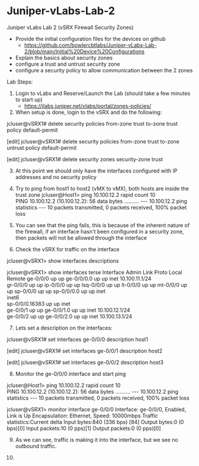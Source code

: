 # Juniper-vLabs-Lab-2
Juniper vLabs Lab 2 (vSRX Firewall Security Zones)

- Provide the initial configuration files for the devices on github
    - https://github.com/bowlercbtlabs/Juniper-vLabs-Lab-2/blob/main/Initial%20Device%20Configurations
- Explain the basics about security zones
- configure a trust and untrust security zone
- configure a security policy to allow communication between the 2 zones


Lab Steps:

1) Login to vLabs and Reserve/Launch the Lab (should take a few minutes to start up)
    - https://jlabs.juniper.net/vlabs/portal/zones-policies/
2) When setup is done, login to the vSRX and do the following:

jcluser@vSRX1# delete security policies from-zone trust to-zone trust policy default-permit 

[edit]
jcluser@vSRX1# delete security policies from-zone trust to-zone untrust policy default-permit 

[edit]
jcluser@vSRX1# delete security zones security-zone trust 

3) At this point we should only have the interfaces configured with IP addresses and no security policy
4) Try to ping from host1 to host2 (vMX to vMX), both hosts are inside the trust zone
jcluser@Host1> ping 10.100.12.2 rapid count 10           
PING 10.100.12.2 (10.100.12.2): 56 data bytes
..........
--- 10.100.12.2 ping statistics ---
10 packets transmitted, 0 packets received, 100% packet loss

5) You can see that the ping fails, this is because of the inherent nature of the firewall, if an interface hasn't been configured in a security zone, then packets will not be allowed through the interface
6) Check the vSRX for traffic on the interface

jcluser@vSRX1> show interfaces descriptions 

jcluser@vSRX1> show interfaces terse 
Interface               Admin Link Proto    Local                 Remote
ge-0/0/0                up    up
ge-0/0/0.0              up    up   inet     10.100.11.1/24  
gr-0/0/0                up    up
ip-0/0/0                up    up
lsq-0/0/0               up    up
lt-0/0/0                up    up
mt-0/0/0                up    up
sp-0/0/0                up    up
sp-0/0/0.0              up    up   inet    
                                   inet6   
sp-0/0/0.16383          up    up   inet    
ge-0/0/1                up    up
ge-0/0/1.0              up    up   inet     10.100.12.1/24  
ge-0/0/2                up    up
ge-0/0/2.0              up    up   inet     10.100.13.1/24  

7) Lets set a description on the interfaces:

jcluser@vSRX1# set interfaces ge-0/0/0 description host1 

[edit]
jcluser@vSRX1# set interfaces ge-0/0/1 description host2    

[edit]
jcluser@vSRX1# set interfaces ge-0/0/2 description host3    

8) Monitor the ge-0/0/0 interface and start ping

jcluser@Host1> ping 10.100.12.2 rapid count 10        
PING 10.100.12.2 (10.100.12.2): 56 data bytes
..........
--- 10.100.12.2 ping statistics ---
10 packets transmitted, 0 packets received, 100% packet loss


jcluser@vSRX1> monitor interface ge-0/0/0 
Interface: ge-0/0/0, Enabled, Link is Up
Encapsulation: Ethernet, Speed: 10000mbps
Traffic statistics:Current delta
Input bytes:840 (336 bps) [84]
Output bytes:0 (0 bps)[0]
Input packets:10 (0 pps)[1]
Output packets:0 (0 pps)[0]


9)  As we can see, traffic is making it into the interface, but we see no outbound traffic.

10)  

